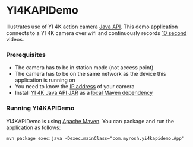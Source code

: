 # YI4KAPIDemo

Illustrates use of YI 4K action camera [Java API](https://yitechnology.github.io/YIOpenAPIDocs/java). This demo
application connects to a YI 4K camera over wifi and continuously records
[10 second](src/main/java/com/myrosh/yi4kapidemo/CamRig.java#L77) videos.

### Prerequisites

* The camera has to be in station mode (not access point)
* The camera has to be on the same network as the device this application is running on
* You need to know the [IP address](src/main/java/com/myrosh/yi4kapidemo/App.java#L14) of your camera
* Install [YI 4K Java API JAR](https://github.com/YITechnology/YIOpenAPI/blob/master/sdk/java/libs/libyiaction.jar) as
a [local Maven dependency](https://stackoverflow.com/questions/4955635/how-to-add-local-jar-files-to-a-maven-project)

### Running YI4KAPIDemo

YI4KAPIDemo is using [Apache Maven](https://maven.apache.org). You can package and run the application as follows:

```
mvn package exec:java -Dexec.mainClass="com.myrosh.yi4kapidemo.App"
```
